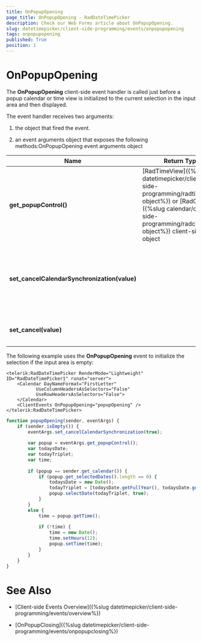 ```yaml
---
title: OnPopupOpening
page_title: OnPopupOpening - RadDateTimePicker
description: Check our Web Forms article about OnPopupOpening.
slug: datetimepicker/client-side-programming/events/onpopupopening
tags: onpopupopening
published: True
position: 1
---
```


# OnPopupOpening



The **OnPopupOpening** client-side event handler is called just before a popup calendar or time view is initialized to the current selection in the input area and then displayed.


The event handler receives two arguments:

1. the object that fired the event.

1. an event arguments object that exposes the following methods:OnPopupOpening event arguments object


| Name | Return Type | Arguments | Description |
| ------ | ------ | ------ | ------ |
| **get_popupControl()** |[RadTimeView]({%slug datetimepicker/client-side-programming/radtimeview-object%}) or [RadCalendar]({%slug calendar/client-side-programming/radcalendar-object%}) client-side object||Returns the client object for the time view or calendar that is about to be displayed.|
| **set_cancelCalendarSynchronization(value)** ||bool|Lets you prevent the popup control from synchronizing its value to the value in the input area.|
| **set_cancel(value)** ||bool|Lets you prevent the popup from appearing.|

The following example uses the **OnPopupOpening** event to initialize the selection if the input area is empty:

````ASPNET
<telerik:RadDateTimePicker RenderMode="Lightweight" ID="RadDateTimePicker1" runat="server">
    <Calendar DayNameFormat="FirstLetter"
           UseColumnHeadersAsSelectors="False"
           UseRowHeadersAsSelectors="False">
    </Calendar>
    <ClientEvents OnPopupOpening="popupOpening" />
</telerik:RadDateTimePicker>
````
````JavaScript
function popupOpening(sender, eventArgs) {
	if (sender.isEmpty()) {
		eventArgs.set_cancelCalendarSynchronization(true);
		
		var popup = eventArgs.get_popupControl();
		var todaysDate;
		var todayTriplet;
		var time;
		
		if (popup == sender.get_calendar()) {
			if (popup.get_selectedDates().length == 0) {
				todaysDate = new Date();
				todayTriplet = [todaysDate.getFullYear(), todaysDate.getMonth() + 1, todaysDate.getDate()];
				popup.selectDate(todayTriplet, true);
			}
		}
		else {
			time = popup.getTime();
			
			if (!time) {
				time = new Date();
				time.setHours(12);
				popup.setTime(time);
			}
		}
	}
}
````


# See Also

* [Client-side Events Overview]({%slug datetimepicker/client-side-programming/events/overview%})

* [OnPopupClosing]({%slug datetimepicker/client-side-programming/events/onpopupclosing%})
